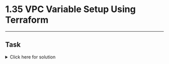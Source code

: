# 1.35 VPC Variable Setup Using Terraform
---
## Task

<details>
  <summary>Click here for solution</summary>

  ## Solution
  
</details>
